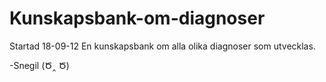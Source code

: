 # Kunskapsbank-om-diagnoser
Startad 18-09-12
En kunskapsbank om alla olika diagnoser som utvecklas.

-Snegil  (Ծ‸ Ծ)
